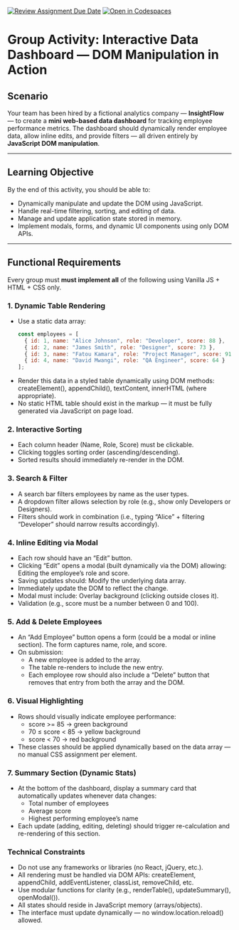 [![Review Assignment Due Date](https://classroom.github.com/assets/deadline-readme-button-22041afd0340ce965d47ae6ef1cefeee28c7c493a6346c4f15d667ab976d596c.svg)](https://classroom.github.com/a/l_eQaJ1A)
[![Open in Codespaces](https://classroom.github.com/assets/launch-codespace-2972f46106e565e64193e422d61a12cf1da4916b45550586e14ef0a7c637dd04.svg)](https://classroom.github.com/open-in-codespaces?assignment_repo_id=21407187)
# Group Activity: **Interactive Data Dashboard** — DOM Manipulation in Action

## Scenario
Your team has been hired by a fictional analytics company — **InsightFlow** — to create a **mini web-based data dashboard** for tracking employee performance metrics. The dashboard should dynamically render employee data, allow inline edits, and provide filters — all driven entirely by **JavaScript DOM manipulation**.

---

## Learning Objective

By the end of this activity, you should be able to:
- Dynamically manipulate and update the DOM using JavaScript.
- Handle real-time filtering, sorting, and editing of data.
- Manage and update application state stored in memory.
- Implement modals, forms, and dynamic UI components using only DOM APIs.

---

## Functional Requirements
Every group must **must implement all** of the following using Vanilla JS + HTML + CSS only.

### 1. **Dynamic Table Rendering**

- Use a static data array:
  ```js
  const employees = [
    { id: 1, name: "Alice Johnson", role: "Developer", score: 88 },
    { id: 2, name: "James Smith", role: "Designer", score: 73 },
    { id: 3, name: "Fatou Kamara", role: "Project Manager", score: 91 },
    { id: 4, name: "David Mwangi", role: "QA Engineer", score: 64 }
  ];

- Render this data in a styled table dynamically using DOM methods: createElement(), appendChild(), textContent, innerHTML (where appropriate).
- No static HTML table should exist in the markup — it must be fully generated via JavaScript on page load.

### 2. Interactive Sorting
- Each column header (Name, Role, Score) must be clickable.
- Clicking toggles sorting order (ascending/descending).
- Sorted results should immediately re-render in the DOM.

### 3. Search & Filter
- A search bar filters employees by name as the user types.
- A dropdown filter allows selection by role (e.g., show only Developers or Designers).
- Filters should work in combination (i.e., typing “Alice” + filtering “Developer” should narrow results accordingly).

### 4. Inline Editing via Modal
- Each row should have an “Edit” button.
- Clicking “Edit” opens a modal (built dynamically via the DOM) allowing: Editing the employee’s role and score.
- Saving updates should: Modify the underlying data array.
- Immediately update the DOM to reflect the change.
- Modal must include: Overlay background (clicking outside closes it).
- Validation (e.g., score must be a number between 0 and 100).

### 5. Add & Delete Employees
- An “Add Employee” button opens a form (could be a modal or inline section). The form captures name, role, and score.
- On submission:
  - A new employee is added to the array.
  - The table re-renders to include the new entry.
  - Each employee row should also include a “Delete” button that removes that entry from both the array and the DOM.

### 6. Visual Highlighting
- Rows should visually indicate employee performance:
  - score >= 85 → green background
  - 70 ≤ score < 85 → yellow background
  - score < 70 → red background
- These classes should be applied dynamically based on the data array — no manual CSS assignment per element.

### 7. Summary Section (Dynamic Stats)
- At the bottom of the dashboard, display a summary card that automatically updates whenever data changes:
  - Total number of employees
  - Average score
  - Highest performing employee’s name
- Each update (adding, editing, deleting) should trigger re-calculation and re-rendering of this section.

### Technical Constraints
- Do not use any frameworks or libraries (no React, jQuery, etc.).
- All rendering must be handled via DOM APIs: createElement, appendChild, addEventListener, classList, removeChild, etc.
- Use modular functions for clarity (e.g., renderTable(), updateSummary(), openModal()).
- All states should reside in JavaScript memory (arrays/objects).
- The interface must update dynamically — no window.location.reload() allowed.
